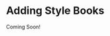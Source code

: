# Adding Style Books

Coming Soon!

<!--

<div class="ahead">

#### Exercise Goals

* Create a style book in the UI

</div>

<!--
#### Add Custom CSS Files
1. **Go to** the `css` folder from the `livingstone-fjord-theme/src` directory.
* **Add** a new folder under `/css` called `custom_properties`.
* **Create** two new files in the `custom_properties` folder:<br />
    `_custom_properties_set.scss`<br />
    `_custom_properties_variables.scss`

#### Add Custom Properties Variables to the Theme
1. **Open** the `_custom_properties_variables.scss` file.
* **Type** `lfr` to view the available code snippets.
* **Choose** the `11-custom-properties-variables` snippet.
* **Save** the file.
  * Alternatively, you can type and save the following:

```css
$custom-properties-spacers: ();
$custom-properties-spacers: map-merge(
                (
                        0: var(--spacer-0),
                        1: var(--spacer-1),
                        2: var(--spacer-2),
                        3: var(--spacer-3),
                        4: var(--spacer-4),
                        5: var(--spacer-5),
                        6: var(--spacer-6),
                        7: var(--spacer-7),
                        8: var(--spacer-8),
                        9: var(--spacer-9),
                        10: var(--spacer-10),
                ),
                $custom-properties-spacers
);

:root {
  // Colors
  --black: #{$black};
  --gray-100: #{$gray-100};
  --gray-200: #{$gray-200};
  --gray-300: #{$gray-300};
  --gray-400: #{$gray-400};
  --gray-500: #{$gray-500};
  --gray-600: #{$gray-600};
  --gray-700: #{$gray-700};
  --gray-800: #{$gray-800};
  --gray-900: #{$gray-900};
  --transparent: transparent;
  --white: #{$white};
  @each $key, $value in $theme-colors {
    --#{$key}: #{$value};
  }

  // Fonts
  --font-family-base: #{$font-family-base};
  --font-family-monospace: #{$font-family-monospace};
  --font-family-sans-serif: #{$font-family-sans-serif};
  --font-size-base: #{$font-size-base};
  --font-size-lg: #{$font-size-lg};
  --font-size-sm: #{$font-size-sm};
  --font-weight-bold: #{$font-weight-bold};
  --font-weight-bolder: #{$font-weight-bolder};
  --font-weight-light: #{$font-weight-light};
  --font-weight-lighter: #{$font-weight-lighter};
  --font-weight-normal: #{$font-weight-normal};
  --font-weight-semi-bold: #{$font-weight-semi-bold};

  // Headings
  --h1-font-size: #{$h1-font-size};
  --h2-font-size: #{$h2-font-size};
  --h3-font-size: #{$h3-font-size};
  --h4-font-size: #{$h4-font-size};
  --h5-font-size: #{$h5-font-size};
  --h6-font-size: #{$h6-font-size};

  // Spacers
  --spacer: #{$spacer};
  @each $key, $value in $spacers {
    $multiplier: nth($value, 1) / $spacer;
    @if ($value == 0) {
      $multiplier: 0;
    }
    --spacer-#{$key}: calc(var(--spacer) * #{$multiplier});
  }
}
```

<div class="page"></div>

#### Add Custom Properties Set to the Theme
1. Open the `_custom_properties_set.scss`.
* **Type** `lfr` to view the available code snippets.
* **Choose** the `12-custom-properties-set` snippet.
* **Save** the file.  
  * Alternatively, you can type and save the following:

```css
// Headers
h1,
.h1 {
  font-size: var(--h1-font-size);
}
h2,
.h2 {
  font-size: var(--h2-font-size);
}
h3,
.h3 {
  font-size: var(--h3-font-size);
}
h4,
.h4 {
  font-size: var(--h4-font-size);
}
h5,
.h5 {
  font-size: var(--h5-font-size);
}
h6,
.h6 {
  font-size: var(--h6-font-size);
}

// Spacers
@each $breakpoint in map-keys($grid-breakpoints) {
  $infix: breakpoint-infix($breakpoint, $grid-breakpoints);
  @include media-breakpoint-up($breakpoint) {
    @each $size, $length in $custom-properties-spacers {
      @each $library in ('bs', 'clay') {
        $important: '';
        $prefix: '';
        @if ($library == 'bs') {
          $important: '!important';
        } @else {
          $prefix: 'c-';
        }
        @each $prop, $abbrev in (margin: m, padding: p) {
          $variants: ('positive');
          @if ($prop == 'margin') {
            $variants: ('positive', 'negative');
          }
          @each $variant in $variants {
            $variation: '';
            $value: $length;
            @if ($variant != 'negative' or $size != 0) {
              @if ($variant == 'negative') {
                $value: calc(#{$length} * -1);
                $variation: 'n';
              }
              .#{$prefix}#{$abbrev}#{$infix}-#{$variation}#{$size} {
                #{$prop}: #{$value} #{$important};
              }
              .#{$prefix}#{$abbrev}t#{$infix}-#{$variation}#{$size},
              .#{$prefix}#{$abbrev}y#{$infix}-#{$variation}#{$size} {
                #{$prop}-top: #{$value} #{$important};
              }
              .#{$prefix}#{$abbrev}r#{$infix}-#{$variation}#{$size},
              .#{$prefix}#{$abbrev}x#{$infix}-#{$variation}#{$size} {
                #{$prop}-right: #{$value} #{$important};
              }
              .#{$prefix}#{$abbrev}b#{$infix}-#{$variation}#{$size},
              .#{$prefix}#{$abbrev}y#{$infix}-#{$variation}#{$size} {
                #{$prop}-bottom: #{$value} #{$important};
              }
              .#{$prefix}#{$abbrev}l#{$infix}-#{$variation}#{$size},
              .#{$prefix}#{$abbrev}x#{$infix}-#{$variation}#{$size} {
                #{$prop}-left: #{$value} #{$important};
              }
            }
          }
        }
      }
    }
  }
}

// Text format
.font-weight-bold {
  font-weight: var(--font-weight-bold) !important;
}
.font-weight-bolder {
  font-weight: var(--font-weight-bolder) !important;
}
.font-weight-light {
  font-weight: var(--font-weight-light) !important;
}
.font-weight-lighter {
  font-weight: var(--font-weight-lighter) !important;
}
.font-weight-normal {
  font-weight: var(--font-weight-normal) !important;
}
.font-weight-semi-bold {
  font-weight: var(--font-weight-semi-bold) !important;
}
```

#### Import Custom Properties Files
1. Go to the `/css` folder.
* **Add** a new file called `_custom_properties.scss`.
* **Import** the files from the `custom_properties` folder in this new file by typing the following:

```css
@import 'custom_properties/custom_properties_variables';
@import 'custom_properties/custom_properties_set';
```

#### Add Token Definitions
1. **Go to** the exercise-src folder in the `02-create-site-brand` directory.
* **Copy** the file called `frontend-token-definition.json` and paste it in the `WEB-INF` folder of your theme project.
  - Look through the file for three different categories: color-system, spacing, typography

#### Import Custom Properties to `_custom.scss`
1. **Go to** the `css` folder in the `livingstone-fjord-theme/src` directory.
* **Open** the file `/css/_custom.scss`.
* **Add** an import statement in the last position and save the file:

```css
@import "custom_properties";
```

<div class="page"></div>


#### Change the Theme to Classic
1. **Go to** localhost:8080 in your browser.
	* Log in to the portal as an admin if you have been logged out.
* **Open** the `Site Administration` Menu.
* **Go to** `Site Builder > Pages`.
* **Click** the gear icon next to _Public Pages_.
* **Click** the _Change Current Theme_ button near the bottom of the page.
* **Choose** the _Classic_ theme.
* **Click** _Save_ at the bottom of the page.

#### Create a Style Book
1. **Go to** `Design > Style Books` in the `Site Administration` Menu.
* **Click** the _Add_ button to create a new Style Book.
* **Type** `Livingstone BIG` as the _Name_.
* **Click** the drop-down at the top where it says `Color System`.
* **Choose** the Typography category.
* **Find** the field _Heading 1 Font Size_.
* **Choose** the _5rem_ value.
* **Click** _Publish_ to complete the Style Book.
* **Click** _OK_ in the pop-up.

<div class="page"></div>

#### Add a Content Page and Use the Style Book
1. **Go to** `Site Builder > Pages` in the _Site Administration_ menu.
* **Click** the _Add_ button to create a new page.
* **Choose** _Public Page_ from the drop-down.
* **Choose** _Blank_ as the page type from the Basic Templates.
* **Type** `Style Book` as the _Name_.
* **Drag** and drop the _Heading_ fragment onto the canvas.
* **Click** the _Page Design Options_ (paint roller) icon in the content pages toolbar.
* **Choose** the _Style Book_ tab.
* **Select** the _Livingstone BIG_ Style Book.
  - The heading should change to a much larger font.

<br />

---

#### Bonus Exercises
1. Create a new style book that changes the color-system of the theme based on what you think looks best.

-->